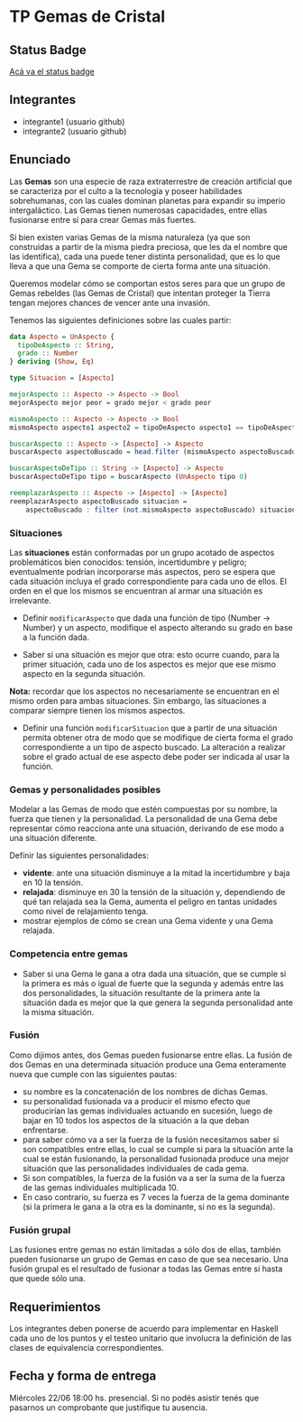# TP Gemas de Cristal

## Status Badge

[Acá va el status badge]()

## Integrantes

- integrante1 (usuario github)
- integrante2 (usuario github)

## Enunciado

Las **Gemas** son una especie de raza extraterrestre de creación artificial que se caracteriza por el culto a la tecnología y poseer habilidades sobrehumanas, con las cuales dominan planetas para expandir su imperio intergaláctico. Las Gemas tienen numerosas capacidades, entre ellas fusionarse entre sí para crear Gemas más fuertes.

Si bien existen varias Gemas de la misma naturaleza (ya que son construidas a partir de la misma piedra preciosa, que les da el nombre que las identifica), cada una puede tener distinta personalidad, que es lo que lleva a que una Gema se comporte de cierta forma ante una situación.

Queremos modelar cómo se comportan estos seres para que un grupo de Gemas rebeldes (las Gemas de Cristal) que intentan proteger la Tierra tengan mejores chances de vencer ante una invasión.

Tenemos las siguientes definiciones sobre las cuales partir:

```hs
data Aspecto = UnAspecto {
  tipoDeAspecto :: String,
  grado :: Number
} deriving (Show, Eq)

type Situacion = [Aspecto]

mejorAspecto :: Aspecto -> Aspecto -> Bool
mejorAspecto mejor peor = grado mejor < grado peor

mismoAspecto :: Aspecto -> Aspecto -> Bool
mismoAspecto aspecto1 aspecto2 = tipoDeAspecto aspecto1 == tipoDeAspecto aspecto2

buscarAspecto :: Aspecto -> [Aspecto] -> Aspecto
buscarAspecto aspectoBuscado = head.filter (mismoAspecto aspectoBuscado)

buscarAspectoDeTipo :: String -> [Aspecto] -> Aspecto
buscarAspectoDeTipo tipo = buscarAspecto (UnAspecto tipo 0)

reemplazarAspecto :: Aspecto -> [Aspecto] -> [Aspecto]
reemplazarAspecto aspectoBuscado situacion =
    aspectoBuscado : filter (not.mismoAspecto aspectoBuscado) situacion
```

### Situaciones

Las **situaciones** están conformadas por un grupo acotado de aspectos problemáticos bien conocidos: tensión, incertidumbre y peligro; eventualmente podrían incorporarse más aspectos, pero se espera que cada situación incluya el grado correspondiente para cada uno de ellos. El orden en el que los mismos se encuentran al armar una situación es irrelevante.

- Definir `modificarAspecto` que dada una función de tipo (Number -> Number) y un aspecto, modifique el aspecto alterando su grado en base a la función dada.

- Saber si una situación es mejor que otra: esto ocurre cuando, para la primer situación, cada uno de los aspectos es mejor que ese mismo aspecto en la segunda situación.

**Nota:** recordar que los aspectos no necesariamente se encuentran en el mismo orden para ambas situaciones. Sin embargo, las situaciones a comparar siempre tienen los mismos aspectos.

- Definir una función `modificarSituacion` que a partir de una situación permita obtener otra de modo que se modifique de cierta forma el grado correspondiente a un tipo de aspecto buscado. La alteración a realizar sobre el grado actual de ese aspecto debe poder ser indicada al usar la función.

### Gemas y personalidades posibles

Modelar a las Gemas de modo que estén compuestas por su nombre, la fuerza que tienen y la personalidad. La personalidad de una Gema debe representar cómo reacciona ante una situación, derivando de ese modo a una situación diferente.

Definir las siguientes personalidades:

- **vidente**: ante una situación disminuye a la mitad la incertidumbre y baja en 10 la tensión.
- **relajada**: disminuye en 30 la tensión de la situación y, dependiendo de qué tan relajada sea la Gema, aumenta el peligro en tantas unidades como nivel de relajamiento tenga.
- mostrar ejemplos de cómo se crean una Gema vidente y una Gema relajada.

### Competencia entre gemas

- Saber si una Gema le gana a otra dada una situación, que se cumple si la primera es más o igual de fuerte que la segunda y además entre las dos personalidades, la situación resultante de la primera ante la situación dada es mejor que la que genera la segunda personalidad ante la misma situación.

### Fusión

Como dijimos antes, dos Gemas pueden fusionarse entre ellas. La fusión de dos Gemas en una determinada situación produce una Gema enteramente nueva que cumple con las siguientes pautas:

- su nombre es la concatenación de los nombres de dichas Gemas.
- su personalidad fusionada va a producir el mismo efecto que producirían las gemas individuales actuando en sucesión, luego de bajar en 10 todos los aspectos de la situación a la que deban enfrentarse.
- para saber cómo va a ser la fuerza de la fusión necesitamos saber si son compatibles entre ellas, lo cual se cumple si para la situación ante la cual se están fusionando, la personalidad fusionada produce una mejor situación que las personalidades individuales de cada gema. 
 - Si son compatibles, la fuerza de la fusión va a ser la suma de la fuerza de las gemas individuales multiplicada 10.
 - En caso contrario, su fuerza es 7 veces la fuerza de la gema dominante (si la primera le gana a la otra es la dominante, si no es la segunda).

### Fusión grupal

Las fusiones entre gemas no están limitadas a sólo dos de ellas, también pueden fusionarse un grupo de Gemas en caso de que sea necesario. Una fusión grupal es el resultado de fusionar a todas las Gemas entre sí hasta que quede sólo una.

## Requerimientos

Los integrantes deben ponerse de acuerdo para implementar en Haskell cada uno de los puntos y el testeo unitario que involucra la definición de las clases de equivalencia correspondientes.

## Fecha y forma de entrega

Miércoles 22/06 18:00 hs. presencial. Si no podés asistir tenés que pasarnos un comprobante que justifique tu ausencia.
